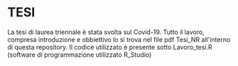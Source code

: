 # TESI

La tesi di laurea triennale è stata svolta sul Covid-19. Tutto il lavoro, compresa introduzione e obbiettivo lo si trova nel file pdf Tesi_NR all'interno di questa repository. Il codice utilizzato è presente sotto Lavoro_tesi.R (software di programmazione utilizzato R_Studio) 
